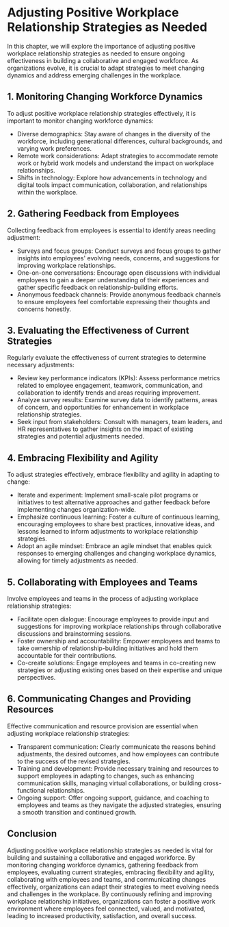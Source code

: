 Adjusting Positive Workplace Relationship Strategies as Needed
=========================================================================

In this chapter, we will explore the importance of adjusting positive workplace relationship strategies as needed to ensure ongoing effectiveness in building a collaborative and engaged workforce. As organizations evolve, it is crucial to adapt strategies to meet changing dynamics and address emerging challenges in the workplace.

**1. Monitoring Changing Workforce Dynamics**
---------------------------------------------

To adjust positive workplace relationship strategies effectively, it is important to monitor changing workforce dynamics:

* Diverse demographics: Stay aware of changes in the diversity of the workforce, including generational differences, cultural backgrounds, and varying work preferences.
* Remote work considerations: Adapt strategies to accommodate remote work or hybrid work models and understand the impact on workplace relationships.
* Shifts in technology: Explore how advancements in technology and digital tools impact communication, collaboration, and relationships within the workplace.

**2. Gathering Feedback from Employees**
----------------------------------------

Collecting feedback from employees is essential to identify areas needing adjustment:

* Surveys and focus groups: Conduct surveys and focus groups to gather insights into employees' evolving needs, concerns, and suggestions for improving workplace relationships.
* One-on-one conversations: Encourage open discussions with individual employees to gain a deeper understanding of their experiences and gather specific feedback on relationship-building efforts.
* Anonymous feedback channels: Provide anonymous feedback channels to ensure employees feel comfortable expressing their thoughts and concerns honestly.

**3. Evaluating the Effectiveness of Current Strategies**
---------------------------------------------------------

Regularly evaluate the effectiveness of current strategies to determine necessary adjustments:

* Review key performance indicators (KPIs): Assess performance metrics related to employee engagement, teamwork, communication, and collaboration to identify trends and areas requiring improvement.
* Analyze survey results: Examine survey data to identify patterns, areas of concern, and opportunities for enhancement in workplace relationship strategies.
* Seek input from stakeholders: Consult with managers, team leaders, and HR representatives to gather insights on the impact of existing strategies and potential adjustments needed.

**4. Embracing Flexibility and Agility**
----------------------------------------

To adjust strategies effectively, embrace flexibility and agility in adapting to change:

* Iterate and experiment: Implement small-scale pilot programs or initiatives to test alternative approaches and gather feedback before implementing changes organization-wide.
* Emphasize continuous learning: Foster a culture of continuous learning, encouraging employees to share best practices, innovative ideas, and lessons learned to inform adjustments to workplace relationship strategies.
* Adopt an agile mindset: Embrace an agile mindset that enables quick responses to emerging challenges and changing workplace dynamics, allowing for timely adjustments as needed.

**5. Collaborating with Employees and Teams**
---------------------------------------------

Involve employees and teams in the process of adjusting workplace relationship strategies:

* Facilitate open dialogue: Encourage employees to provide input and suggestions for improving workplace relationships through collaborative discussions and brainstorming sessions.
* Foster ownership and accountability: Empower employees and teams to take ownership of relationship-building initiatives and hold them accountable for their contributions.
* Co-create solutions: Engage employees and teams in co-creating new strategies or adjusting existing ones based on their expertise and unique perspectives.

**6. Communicating Changes and Providing Resources**
----------------------------------------------------

Effective communication and resource provision are essential when adjusting workplace relationship strategies:

* Transparent communication: Clearly communicate the reasons behind adjustments, the desired outcomes, and how employees can contribute to the success of the revised strategies.
* Training and development: Provide necessary training and resources to support employees in adapting to changes, such as enhancing communication skills, managing virtual collaborations, or building cross-functional relationships.
* Ongoing support: Offer ongoing support, guidance, and coaching to employees and teams as they navigate the adjusted strategies, ensuring a smooth transition and continued growth.

**Conclusion**
--------------

Adjusting positive workplace relationship strategies as needed is vital for building and sustaining a collaborative and engaged workforce. By monitoring changing workforce dynamics, gathering feedback from employees, evaluating current strategies, embracing flexibility and agility, collaborating with employees and teams, and communicating changes effectively, organizations can adapt their strategies to meet evolving needs and challenges in the workplace. By continuously refining and improving workplace relationship initiatives, organizations can foster a positive work environment where employees feel connected, valued, and motivated, leading to increased productivity, satisfaction, and overall success.
